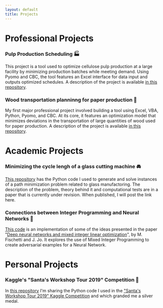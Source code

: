 ```yaml
---
layout: default
title: Projects
---
```


# Professional Projects

### Pulp Production Scheduling 🏭

This project is a tool used to optimize cellulose pulp production at a large facility by minimizing production batches while meeting demand. Using Pyomo and CBC, the tool features an Excel interface for data input and outputs optimized schedules. A description of the project is available [in this repository](https://github.com/ekozyreff/pulp_production_scheduling).

### Wood transportation planninng for paper production 🌲

My first major professional project involved building a tool using Excel, VBA, Python, Pyomo, and CBC. At its core, it features an optimization model that minimizes deviations in the transportation of large quantities of wood used for paper production. A description of the project is available [in this repository](https://github.com/ekozyreff/wood_transportation_planning).

# Academic Projects

### Minimizing the cycle lengh of a glass cutting machine 🚘

[This repository](https://github.com/ekozyreff/tpo_glass_cutting) has the Python code I used to generate and solve instances of a path minimization problem related to glass manufactoring. The description of the problem, theory behind it and computational tests are in a paper that is currently under revision. When published, I will post the link here.


### Connections between Integer Programming and Neural Networks 🔢

[This code](https://github.com/ekozyreff/fischetti_jo_2018) is an implementation of some of the ideas presented in the paper "[Deep neural networks and mixed integer linear optimization](https://doi.org/10.1007/s10601-018-9285-6)", by M. Fischetti and J. Jo. It explores the use of Mixed Integer Programming to create adversarial examples for a Neural Network.


# Personal Projects

### Kaggle's "Santa's Workshop Tour 2019" Competition 🥈

In [this repository](https://github.com/ekozyreff/kaggle_santa_2019) I'm sharing the Python code I used in the ["Santa's Workshop Tour 2019" Kaggle Competition](https://www.kaggle.com/c/santa-workshop-tour-2019/) and which granded me a silver medal.
